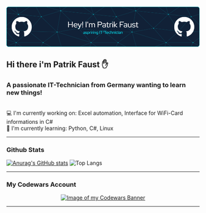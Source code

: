 ![Header](./p-faust_header.png)
## Hi there i'm Patrik Faust ✋
### A passionate IT-Technician from Germany wanting to learn new things! 

 \
💻 I'm currently working on: Excel automation, Interface for WiFi-Card informations in C#\
🧠 I'm currently learning: Python, C#, Linux

___
### Github Stats
[![Anurag's GitHub stats](https://github-readme-stats.vercel.app/api?username=p-faust&show_icons=true&theme=algolia)](https://github.com/anuraghazra/github-readme-stats) ![Top Langs](https://github-readme-stats.vercel.app/api/top-langs/?username=p-faust&layout=donut&theme=algolia)
___
### My Codewars Account
<p align="center"><a href="https://www.codewars.com/users/Paddy_1337"><img alt="Image of my Codewars Banner" src="https://www.codewars.com/users/Paddy_1337/badges/large"></a></p>

___
